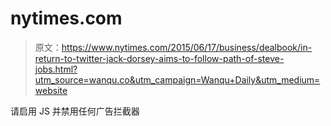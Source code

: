 # nytimes.com

> 原文：<https://www.nytimes.com/2015/06/17/business/dealbook/in-return-to-twitter-jack-dorsey-aims-to-follow-path-of-steve-jobs.html?utm_source=wanqu.co&utm_campaign=Wanqu+Daily&utm_medium=website>

请启用 JS 并禁用任何广告拦截器